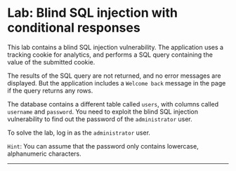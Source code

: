 # Lab: Blind SQL injection with conditional responses

This lab contains a blind SQL injection vulnerability. The application uses a tracking cookie for analytics, and performs a SQL query containing the value of the submitted cookie.

The results of the SQL query are not returned, and no error messages are displayed. But the application includes a `Welcome back` message in the page if the query returns any rows.

The database contains a different table called `users`, with columns called `username` and `password`. You need to exploit the blind SQL injection vulnerability to find out the password of the `administrator` user.

To solve the lab, log in as the `administrator` user. 

`Hint`: You can assume that the password only contains lowercase, alphanumeric characters. 


---
